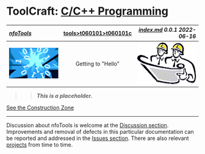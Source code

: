<!-- index.md 0.0.1                UTF-8                          2022-06-16
     ----1----|----2----|----3----|----4----|----5----|----6----|----7----|--*

                         T060101c: GETTING TO "HELLO"
     -->

# ToolCraft: [C/C++ Programming](.)

| ***[nfoTools](../../../)*** | [tools](../../)[>t060101](../)[>t060101c](.) | ***[index.md](index.md) 0.0.1 2022-06-16*** |
| :--                |       :-:          | --: |
| ![nfotools](../../../images/nfoWorks-2014-06-02-1702-LogoSmall.png) | Getting to "Hello" | ![Hard Hat Area](../../../images/hardhat-logo.gif) |

>> ***This is a placeholder.***

[See the Construction Zone](T060101c.txt)

----

Discussion about nfoTools is welcome at the
[Discussion section](https://github.com/orcmid/nfoTools/discussions).
Improvements and removal of defects in this particular documentation can be
reported and addressed in the
[Issues section](https://github.com/orcmid/nfoTools/issues).  There are also
relevant [projects](https://github.com/orcmid/nfoTools/projects?type=classic)
from time to time.

<!-- ----1----|----2----|----3----|----4----|----5----|----6----|----7----|--*

     0.0.1 2022-06-16T23:14Z improve title header strip
     0.0.0 2021-11-25T00:20Z bootstrap placeholder and boilerplate

           *** end of docs/tools/T060101/T060101c/index.md ***
     -->
